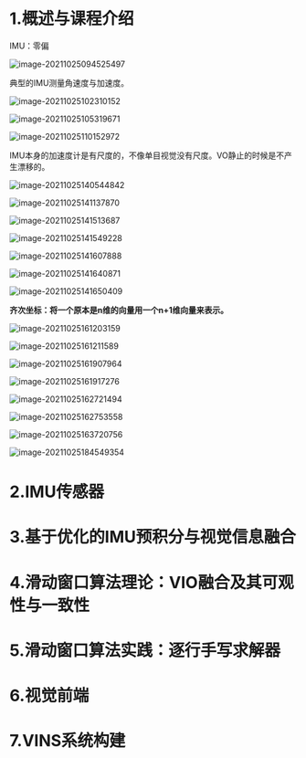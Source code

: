 # 1.概述与课程介绍

IMU：零偏

![image-20211025094525497](https://raw.githubusercontent.com/Howardcl/MyImage/main/img/image-20211025094525497.png)

典型的IMU测量角速度与加速度。

![image-20211025102310152](https://raw.githubusercontent.com/Howardcl/MyImage/main/img/image-20211025102310152.png)

![image-20211025105319671](https://raw.githubusercontent.com/Howardcl/MyImage/main/img/image-20211025105319671.png)

![image-20211025110152972](https://raw.githubusercontent.com/Howardcl/MyImage/main/img/image-20211025110152972.png)

IMU本身的加速度计是有尺度的，不像单目视觉没有尺度。VO静止的时候是不产生漂移的。

![image-20211025140544842](https://raw.githubusercontent.com/Howardcl/MyImage/main/img/image-20211025140544842.png)

![image-20211025141137870](https://raw.githubusercontent.com/Howardcl/MyImage/main/img/image-20211025141137870.png)

![image-20211025141513687](https://raw.githubusercontent.com/Howardcl/MyImage/main/img/image-20211025141513687.png)

![image-20211025141549228](https://raw.githubusercontent.com/Howardcl/MyImage/main/img/image-20211025141549228.png)



![image-20211025141607888](https://raw.githubusercontent.com/Howardcl/MyImage/main/img/image-20211025141607888.png)

![image-20211025141640871](https://raw.githubusercontent.com/Howardcl/MyImage/main/img/image-20211025141640871.png)

![image-20211025141650409](https://raw.githubusercontent.com/Howardcl/MyImage/main/img/image-20211025141650409.png)

**齐次坐标：将一个原本是n维的向量用一个n+1维向量来表示。**

![image-20211025161203159](https://raw.githubusercontent.com/Howardcl/MyImage/main/img/image-20211025161203159.png)

![image-20211025161211589](https://raw.githubusercontent.com/Howardcl/MyImage/main/img/image-20211025161211589.png)

![image-20211025161907964](https://raw.githubusercontent.com/Howardcl/MyImage/main/img/image-20211025161907964.png)

![image-20211025161917276](https://raw.githubusercontent.com/Howardcl/MyImage/main/img/image-20211025161917276.png)

![image-20211025162721494](https://raw.githubusercontent.com/Howardcl/MyImage/main/img/image-20211025162721494.png)

![image-20211025162753558](https://raw.githubusercontent.com/Howardcl/MyImage/main/img/image-20211025162753558.png)

![image-20211025163720756](https://raw.githubusercontent.com/Howardcl/MyImage/main/img/image-20211025163720756.png)

![image-20211025184549354](https://raw.githubusercontent.com/Howardcl/MyImage/main/img/image-20211025184549354.png)

# 2.IMU传感器

# 3.基于优化的IMU预积分与视觉信息融合

# 4.滑动窗口算法理论：VIO融合及其可观性与一致性

# 5.滑动窗口算法实践：逐行手写求解器

# 6.视觉前端

# 7.VINS系统构建